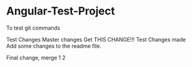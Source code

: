 # Angular-Test-Project
To test git commands 

Test Changes
Master changes
Get THIS CHANGE!!!
Test Changes made
Add some changes to the readme file.

Final change, merge
1
2
